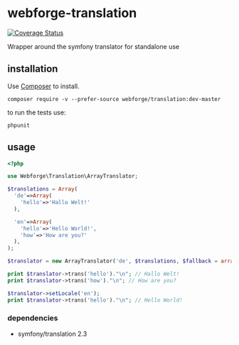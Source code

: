 # webforge-translation


[![Coverage Status](https://coveralls.io/repos/webforge-labs/webforge-translation/badge.png?branch=master)](https://coveralls.io/r/webforge-labs/webforge-translation?branch=master)

Wrapper around the symfony translator for standalone use

## installation
Use [Composer](http://getcomposer.org) to install.
```
composer require -v --prefer-source webforge/translation:dev-master
```

to run the tests use:
```
phpunit
```

## usage

```php
<?php

use Webforge\Translation\ArrayTranslator;

$translations = Array(
  'de'=>Array(
    'hello'=>'Hallo Welt!'
  ),

  'en'=>Array(
    'hello'=>'Hello World!',
    'how'=>'How are you?'
  ),
);

$translator = new ArrayTranslator('de', $translations, $fallback = array('en'));

print $translator->trans('hello')."\n"; // Hallo Welt!
print $translator->trans('how')."\n"; // How are you?

$translator->setLocale('en');
print $translator->trans('hello')."\n"; // Hello World!
```

### dependencies

  * symfony/translation 2.3